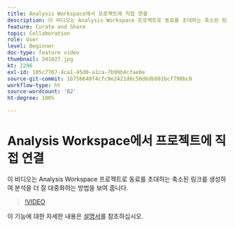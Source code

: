 ```yaml
---
title: Analysis Workspace에서 프로젝트에 직접 연결
description: 이 비디오는 Analysis Workspace 프로젝트로 동료를 초대하는 축소된 링크를 생성하여 분석을 더 잘 대중화하는 방법을 보여 줍니다.
feature: Curate and Share
topic: Collaboration
role: User
level: Beginner
doc-type: feature video
thumbnail: 341027.jpg
kt: 2296
exl-id: 105c7767-4ca1-45d0-a1ca-7b99b4cfae6e
source-git-commit: 1b756640f4cfc9e2421d6c50d6db861bcf790bc8
workflow-type: ht
source-wordcount: '82'
ht-degree: 100%

---
```


# Analysis Workspace에서 프로젝트에 직접 연결

이 비디오는 Analysis Workspace 프로젝트로 동료를 초대하는 축소된 링크를 생성하여 분석을 더 잘 대중화하는 방법을 보여 줍니다.

>[!VIDEO](https://video.tv.adobe.com/v/341027/?quality=12&learn=on)

이 기능에 대한 자세한 내용은 [설명서](https://experienceleague.adobe.com/docs/analytics/analyze/analysis-workspace/curate-share/shareable-links.html?lang=ko)를 참조하십시오.

